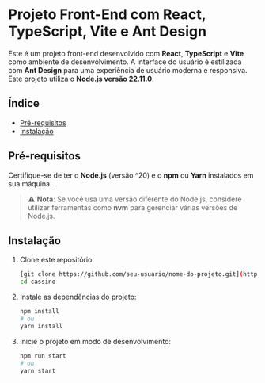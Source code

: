 # Projeto Front-End com React, TypeScript, Vite e Ant Design


Este é um projeto front-end desenvolvido com **React**, **TypeScript** e **Vite** como ambiente de desenvolvimento. A interface do usuário é estilizada com **Ant Design** para uma experiência de usuário moderna e responsiva. Este projeto utiliza o **Node.js versão 22.11.0**.

## Índice

- [Pré-requisitos](#pré-requisitos)
- [Instalação](#instalação)

## Pré-requisitos

Certifique-se de ter o **Node.js** (versão ^20) e o **npm** ou **Yarn** instalados em sua máquina.


> ⚠️ **Nota**: Se você usa uma versão diferente do Node.js, considere utilizar ferramentas como **nvm** para gerenciar várias versões de Node.js.

## Instalação

1. Clone este repositório:
	
	```bash
	[git clone https://github.com/seu-usuario/nome-do-projeto.git](https://github.com/ffelipebogo/cassino.git)
	cd cassino
	```
 
2. Instale as dependências do projeto:
	```bash
	npm install
	# ou
	yarn install
	```
 
3. Inicie o projeto em modo de desenvolvimento:
	```bash	
	npm run start
	# ou
	yarn start
	```

